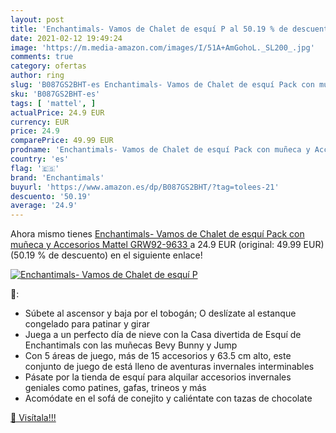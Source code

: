 ```yaml
---
layout: post
title: 'Enchantimals- Vamos de Chalet de esquí P al 50.19 % de descuento'
date: 2021-02-12 19:49:24
image: 'https://m.media-amazon.com/images/I/51A+AmGohoL._SL200_.jpg'
comments: true
category: ofertas
author: ring
slug: 'B087GS2BHT-es Enchantimals- Vamos de Chalet de esquí Pack con muñeca y...'
sku: 'B087GS2BHT-es'
tags: [ 'mattel', ]
actualPrice: 24.9 EUR
currency: EUR
price: 24.9
comparePrice: 49.99 EUR
prodname: 'Enchantimals- Vamos de Chalet de esquí Pack con muñeca y Accesorios  Mattel GRW92-9633 '
country: 'es'
flag: '🇪🇸'
brand: 'Enchantimals'
buyurl: 'https://www.amazon.es/dp/B087GS2BHT/?tag=tolees-21'
descuento: '50.19'
average: '24.9'
---
```


Ahora mismo tienes [Enchantimals- Vamos de Chalet de esquí Pack con muñeca y Accesorios  Mattel GRW92-9633 ](https://www.amazon.es/dp/B087GS2BHT/?tag=tolees-21) a 24.9 EUR (original: 49.99 EUR) (50.19 %  de descuento) en el siguiente enlace!

[![Enchantimals- Vamos de Chalet de esquí P](https://m.media-amazon.com/images/I/51A+AmGohoL._SL200_.jpg)](https://www.amazon.es/dp/B087GS2BHT/?tag=tolees-21)

🔎:

- Súbete al ascensor y baja por el tobogán; O deslízate al estanque congelado para patinar y girar
- Juega a un perfecto día de nieve con la Casa divertida de Esquí de Enchantimals con las muñecas Bevy Bunny y Jump
- Con 5 áreas de juego, más de 15 accesorios y 63.5 cm alto, este conjunto de juego de está lleno de aventuras invernales interminables
- Pásate por la tienda de esquí para alquilar accesorios invernales geniales como patines, gafas, trineos y más
- Acomódate en el sofá de conejito y caliéntate con tazas de chocolate

[🛒 Visítala!!!](https://www.amazon.es/dp/B087GS2BHT/?tag=tolees-21)
